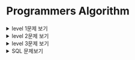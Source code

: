 # Programmers Algorithm

<details>
  <summary> level 1문제 보기</summary>
  <div markdown="1">

* level1
    * 가운데 글자 가져오기
        * [link](https://github.com/sunho1999/programmers/tree/main/level1/가운데%20글자%20가져오기)
    * [카카오인턴] 키패드 누르기
        * [link](https://github.com/sunho1999/programmers/tree/main/level1/키패드%20누르기)
    * [카카오인턴] 크레인 인형뽑기
        * [link](https://github.com/sunho1999/programmers/tree/main/level1/%5B카카오%20인턴%5D크레인%20인형뽑기)
    * 모의고사
        * [link](https://github.com/sunho1999/programmers/tree/main/level1/모의고사)
    * 서울에서 김서방찾기
        * [link](https://github.com/sunho1999/programmers/tree/main/level1/서울에서%20김서방찾기)
    * 소수 만들기
        * [link](https://github.com/sunho1999/programmers/tree/main/level1/소수만들기)
    * 숫자 문자열과 영단어
        * [link](https://github.com/sunho1999/programmers/tree/main/level1/%EC%88%AB%EC%9E%90%20%EB%AC%B8%EC%9E%90%EC%97%B4%EA%B3%BC%20%EC%98%81%EB%8B%A8%EC%96%B4)
    * 체육복 
        * [link](https://github.com/sunho1999/programmers/tree/main/level1/%EC%B2%B4%EC%9C%A1%EB%B3%B5)
    * [1차]비밀지도
        * [link](https://github.com/sunho1999/programmers/tree/main/level1/%5B1%EC%B0%A8%5D%20%EB%B9%84%EB%B0%80%EC%A7%80%EB%8F%84)
    * 에산
        * [link](https://github.com/sunho1999/programmers/tree/main/level1/%EC%98%88%EC%82%B0)
    * 두 정수 사이의 합
        * [link](https://github.com/sunho1999/programmers/tree/main/level1/두%20정수%20사이의%20합)
    * 음양 더하기
        * [link](https://github.com/sunho1999/programmers/tree/main/level1/%EC%9D%8C%EC%96%91%20%EB%8D%94%ED%95%98%EA%B8%B0)
    * K번째수
        * [link](https://github.com/sunho1999/programmers/tree/main/level1/K%EB%B2%88%EC%A7%B8%EC%88%98)
    * 신규 아이디 추천
        * [link](https://github.com/sunho1999/programmers/tree/main/level1/%20%5B%EC%B9%B4%EC%B9%B4%EC%98%A4%20%EB%B8%94%EB%9D%BC%EC%9D%B8%EB%93%9C%20%EC%B1%84%EC%9A%A9%5D%EC%8B%A0%EA%B7%9C%20%EC%95%84%EC%9D%B4%EB%94%94%20%EC%B6%94%EC%B2%9C)
  </div>
  </details>


<details>
  <summary> level 2문제 보기</summary>
  <div markdown="1">

* level2
    * 타겟넘버
        * [link](https://github.com/sunho1999/programmers/tree/main/level2/%ED%83%80%EA%B2%9F%EB%84%98%EB%B2%84)
    * 프린터  
        * [link](https://github.com/sunho1999/programmers/tree/main/level2/%ED%94%84%EB%A6%B0%ED%84%B0) 
    * 기능개발
        * [link](https://github.com/sunho1999/programmers/tree/main/level2/%EA%B8%B0%EB%8A%A5%EA%B0%9C%EB%B0%9C)
    * 다리를 지나는 트럭
        * [link](https://github.com/sunho1999/programmers/tree/main/level2/%EB%8B%A4%EB%A6%AC%EB%A5%BC%20%EC%A7%80%EB%82%98%EB%8A%94%20%ED%8A%B8%EB%9F%AD)
    * 가장 큰 수 
        * [link](https://github.com/sunho1999/programmers/tree/main/level2/%EA%B0%80%EC%9E%A5%20%ED%81%B0%20%EC%88%98)  
    * 최솟값 만들기
        * [link](https://github.com/sunho1999/programmers/tree/main/level2/%EC%B5%9C%EC%86%9F%EA%B0%92%20%EB%A7%8C%EB%93%A4%EA%B8%B0)  
    * 구명보트
        * [link](https://github.com/sunho1999/programmers/tree/main/level2/%EA%B5%AC%EB%AA%85%EB%B3%B4%ED%8A%B8)  
    * 큰수 만들기
        * [link](https://github.com/sunho1999/programmers/tree/main/level2/%ED%81%B0%EC%88%98%20%EB%A7%8C%EB%93%A4%EA%B8%B0) 
    * 카펫
        * [link](https://github.com/sunho1999/programmers/tree/main/level2/%EC%B9%B4%ED%8E%AB)
    * [카카오1차[프렌즈4블록]]
        * [link](https://github.com/sunho1999/programmers/tree/main/level2/%5B%EC%B9%B4%EC%B9%B4%EC%98%A41%EC%B0%A8%5D%ED%94%84%EB%A0%8C%EC%A6%884%EB%B8%94%EB%A1%9D) 
    * 배달
        * [link](https://github.com/sunho1999/programmers/tree/main/level2/%EB%B0%B0%EB%8B%AC) 
    * 점프와 순간 이동
        * [link](https://github.com/sunho1999/programmers/tree/main/level2/%EC%A0%90%ED%94%84%EC%99%80%20%EC%88%9C%EA%B0%84%20%EC%9D%B4%EB%8F%99) 
    * 더 맵게
        * [link](https://github.com/sunho1999/programmers/tree/main/level2/%EB%8D%94%20%EB%A7%B5%EA%B2%8C) 
    * 게임 맵 최단거리
        * [link](https://github.com/sunho1999/programmers/tree/main/level2/%EA%B2%8C%EC%9E%84%20%EB%A7%B5%20%EC%B5%9C%EB%8B%A8%EA%B1%B0%EB%A6%AC) 
    * 섬머/윈터코딩문제  방문길이
        * [link](https://github.com/sunho1999/programmers/tree/main/level2/%5B%EC%84%AC%EB%A8%B8%2C%EC%9C%88%ED%84%B0%20%EC%BD%94%EB%94%A9%5D%EB%B0%A9%EB%AC%B8%20%EA%B8%B8%EC%9D%B4) 
    * 피로도
        * [link](https://github.com/sunho1999/programmers/tree/main/level2/%ED%94%BC%EB%A1%9C%EB%8F%84) 
    * 소수 찾기
        * [link](https://github.com/sunho1999/programmers/tree/main/level2/%EC%86%8C%EC%88%98%20%EC%B0%BE%EA%B8%B0)
    * 올바른 괄호
        * [link](https://github.com/sunho1999/programmers/tree/main/level2/%EC%98%AC%EB%B0%94%EB%A5%B8%20%EA%B4%84%ED%98%B8) 
    * 124 나라의 숫자
        * [link](https://github.com/sunho1999/programmers/tree/main/level2/124%20%EB%82%98%EB%9D%BC%EC%9D%98%20%EC%88%AB%EC%9E%90) 
    * 땅따먹기
        * [link](https://github.com/sunho1999/programmers/tree/main/level2/%EB%95%85%EB%94%B0%EB%A8%B9%EA%B8%B0) 
    * 무인도 여행
        * [link](https://github.com/sunho1999/programmers/tree/main/level2/%EB%AC%B4%EC%9D%B8%EB%8F%84%20%EC%97%AC%ED%96%89)
    * 숫자 변환하기
        * [link](https://github.com/sunho1999/programmers/tree/main/level2/%EC%88%AB%EC%9E%90%20%EB%B3%80%ED%99%98%ED%95%98%EA%B8%B0)
    * [카카오블라인드]캐시
        * [link](https://github.com/sunho1999/programmers/tree/main/level2/%5B%EC%B9%B4%EC%B9%B4%EC%98%A4%EB%B8%94%EB%9D%BC%EC%9D%B8%EB%93%9C%5D%EC%BA%90%EC%8B%9C) 
    * JadenCase 문자열 만들기
        * [link](https://github.com/sunho1999/programmers/tree/main/level2/JadenCase%20%EB%AC%B8%EC%9E%90%EC%97%B4%20%EB%A7%8C%EB%93%A4%EA%B8%B00) 
    * 숫자의표현
        * [link](https://github.com/sunho1999/programmers/tree/main/level2/%EC%88%AB%EC%9E%90%EC%9D%98%ED%91%9C%ED%98%84) 
  </div>
  </details>


<details>
  <summary> level 3문제 보기</summary>
  <div markdown="1">

* level3
    * 가장 먼 노드
        * [link](https://github.com/sunho1999/programmers/tree/main/level3/%EA%B0%80%EC%9E%A5%20%EB%A8%BC%20%EB%85%B8%EB%93%9C)
    * 순위
        * [link](https://github.com/sunho1999/programmers/tree/main/level3/%EC%88%9C%EC%9C%84)
    * 네트워크
        * [link](https://github.com/sunho1999/programmers/tree/main/level3/%EB%84%A4%ED%8A%B8%EC%9B%8C%ED%81%AC)
    * 이중우선순위큐
        * [link](https://github.com/sunho1999/programmers/tree/main/level3/%EC%9D%B4%EC%A4%91%EC%9A%B0%EC%84%A0%EC%88%9C%EC%9C%84%ED%81%90) 
    * 단어 변환
        * [link](https://github.com/sunho1999/programmers/tree/main/level3/%EB%8B%A8%EC%96%B4%20%EB%B3%80%ED%99%98) 
    * 등굣길
        * [link](https://github.com/sunho1999/programmers/tree/main/level3/%EB%93%B1%EA%B5%A3%EA%B8%B8) 
    * 여행경로
        * [link](https://github.com/sunho1999/programmers/tree/main/level3/%EC%97%AC%ED%96%89%EA%B2%BD%EB%A1%9C)
    * [2019 카카오 개발자 겨울 인턴십]불량 사용자
        * [link](https://github.com/sunho1999/programmers/tree/main/level3/%5B2019%20%EC%B9%B4%EC%B9%B4%EC%98%A4%20%EA%B0%9C%EB%B0%9C%EC%9E%90%20%EA%B2%A8%EC%9A%B8%20%EC%9D%B8%ED%84%B4%EC%8B%AD%5D%EB%B6%88%EB%9F%89%20%EC%82%AC%EC%9A%A9%EC%9E%90%20)
  </div>
  </details>

<details>
  <summary> SQL 문제보기</summary>
  <div markdown="1">

* MySQL
  * 가격이 제일 비싼 식품의 정보 출력하기
    * [link](https://github.com/sunho1999/programmers/tree/main/SQL/%EA%B0%80%EA%B2%A9%EC%9D%B4%20%EC%A0%9C%EC%9D%BC%20%EB%B9%84%EC%8B%BC%20%EC%8B%9D%ED%92%88%EC%9D%98%20%EC%A0%95%EB%B3%B4%20%EC%B6%9C%EB%A0%A5%ED%95%98%EA%B8%B0)
  * 대여 횟수가 많은 자동차들의 월별 대여 횟수 구하기
    * [link](https://github.com/sunho1999/programmers/tree/main/SQL/%EB%8C%80%EC%97%AC%20%ED%9A%9F%EC%88%98%EA%B0%80%20%EB%A7%8E%EC%9D%80%20%EC%9E%90%EB%8F%99%EC%B0%A8%EB%93%A4%EC%9D%98%20%EC%9B%94%EB%B3%84%20%EB%8C%80%EC%97%AC%20%ED%9A%9F%EC%88%98%20%EA%B5%AC%ED%95%98%EA%B8%B0)
  * 모든 레코드 조회하기
    * [link](https://github.com/sunho1999/programmers/tree/main/SQL/%EB%AA%A8%EB%93%A0%20%EB%A0%88%EC%BD%94%EB%93%9C%20%EC%A1%B0%ED%9A%8C%ED%95%98%EA%B8%B0) 
  * 역순 정렬하기
    * [link](https://github.com/sunho1999/programmers/tree/main/SQL/%EC%97%AD%EC%88%9C%20%EC%A0%95%EB%A0%AC%ED%95%98%EA%B8%B0)
  * 자동차 평균 대여 기간 구하기
    * [link](https://github.com/sunho1999/programmers/tree/main/SQL/%EC%9E%90%EB%8F%99%EC%B0%A8%20%ED%8F%89%EA%B7%A0%20%EB%8C%80%EC%97%AC%20%EA%B8%B0%EA%B0%84%20%EA%B5%AC%ED%95%98%EA%B8%B0)
  * 조건별로 분류하여 주문상태 출력하기
    * [link](https://github.com/sunho1999/programmers/tree/main/SQL/%EC%A1%B0%EA%B1%B4%EB%B3%84%EB%A1%9C%20%EB%B6%84%EB%A5%98%ED%95%98%EC%97%AC%20%EC%A3%BC%EB%AC%B8%EC%83%81%ED%83%9C%20%EC%B6%9C%EB%A0%A5%ED%95%98%EA%B8%B0)
  * 카테고리 별 도서 판매량 집계하기 
    * [link](https://github.com/sunho1999/programmers/tree/main/SQL/%EC%B9%B4%ED%85%8C%EA%B3%A0%EB%A6%AC%20%EB%B3%84%20%EB%8F%84%EC%84%9C%20%ED%8C%90%EB%A7%A4%EB%9F%89%20%EC%A7%91%EA%B3%84%ED%95%98%EA%B8%B0%20)
  * 헤비 유저가 소유한 장소
    * [link](https://github.com/sunho1999/programmers/tree/main/SQL/%ED%97%A4%EB%B9%84%20%EC%9C%A0%EC%A0%80%EA%B0%80%20%EC%86%8C%EC%9C%A0%ED%95%9C%20%EC%9E%A5%EC%86%8C)
  * 조건에 맞는 사용자와 총 거래금액 조회하기
    * [link](https://github.com/sunho1999/programmers/tree/main/SQL/%EC%A1%B0%EA%B1%B4%EC%97%90%20%EB%A7%9E%EB%8A%94%20%EC%82%AC%EC%9A%A9%EC%9E%90%EC%99%80%20%EC%B4%9D%20%EA%B1%B0%EB%9E%98%EA%B8%88%EC%95%A1%20%EC%A1%B0%ED%9A%8C%ED%95%98%EA%B8%B0)
  * 조회수가 가장 많은 중고거래 게시판의 첨부파일 조회하기
    * [link](https://github.com/sunho1999/programmers/tree/main/SQL/%EC%A1%B0%ED%9A%8C%EC%88%98%EA%B0%80%20%EA%B0%80%EC%9E%A5%20%EB%A7%8E%EC%9D%80%20%EC%A4%91%EA%B3%A0%EA%B1%B0%EB%9E%98%20%EA%B2%8C%EC%8B%9C%ED%8C%90%EC%9D%98%20%EC%B2%A8%EB%B6%80%ED%8C%8C%EC%9D%BC%20%EC%A1%B0%ED%9A%8C%ED%95%98%EA%B8%B0)
  * 즐겨찾기가 가장 많은 식당 정보 출력하기
    * [link](https://github.com/sunho1999/programmers/tree/main/SQL/%EC%A6%90%EA%B2%A8%EC%B0%BE%EA%B8%B0%EA%B0%80%20%EA%B0%80%EC%9E%A5%20%EB%A7%8E%EC%9D%80%20%EC%8B%9D%EB%8B%B9%20%EC%A0%95%EB%B3%B4%20%EC%B6%9C%EB%A0%A5%ED%95%98%EA%B8%B0)
  * 자동차 대여 기록에서 대여중_대여 가능 여부 구분하기
    * [link](https://github.com/sunho1999/programmers/tree/main/SQL/%EC%9E%90%EB%8F%99%EC%B0%A8%20%EB%8C%80%EC%97%AC%20%EA%B8%B0%EB%A1%9D%EC%97%90%EC%84%9C%20%EB%8C%80%EC%97%AC%EC%A4%91_%EB%8C%80%EC%97%AC%20%EA%B0%80%EB%8A%A5%20%EC%97%AC%EB%B6%80%20%EA%B5%AC%EB%B6%84%ED%95%98%EA%B8%B0)
  </div>
  </details>